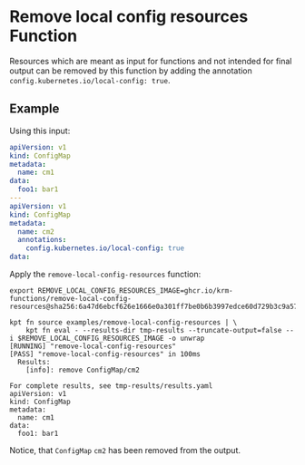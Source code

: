 # Remove local config resources Function

Resources which are meant as input for functions and not intended for final
output can be removed by this function by adding the annotation
`config.kubernetes.io/local-config: true`.

## Example

Using this input:

```yaml
apiVersion: v1
kind: ConfigMap
metadata:
  name: cm1
data:
  foo1: bar1
---
apiVersion: v1
kind: ConfigMap
metadata:
  name: cm2
  annotations:
    config.kubernetes.io/local-config: true
data:
```

Apply the `remove-local-config-resources` function:

```shell
export REMOVE_LOCAL_CONFIG_RESOURCES_IMAGE=ghcr.io/krm-functions/remove-local-config-resources@sha256:6a47d6ebcf626e1666e0a301ff7be0b6b3997edce60d729b3c9a576464f34d6d

kpt fn source examples/remove-local-config-resources | \
    kpt fn eval - --results-dir tmp-results --truncate-output=false --i $REMOVE_LOCAL_CONFIG_RESOURCES_IMAGE -o unwrap
[RUNNING] "remove-local-config-resources"
[PASS] "remove-local-config-resources" in 100ms
  Results:
    [info]: remove ConfigMap/cm2

For complete results, see tmp-results/results.yaml
apiVersion: v1
kind: ConfigMap
metadata:
  name: cm1
data:
  foo1: bar1
```

Notice, that `ConfigMap` `cm2` has been removed from the output.
